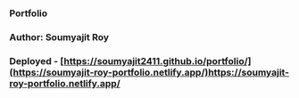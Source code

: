 ### Portfolio
### Author: Soumyajit Roy
### Deployed - [https://soumyajit2411.github.io/portfolio/](https://soumyajit-roy-portfolio.netlify.app/)https://soumyajit-roy-portfolio.netlify.app/
